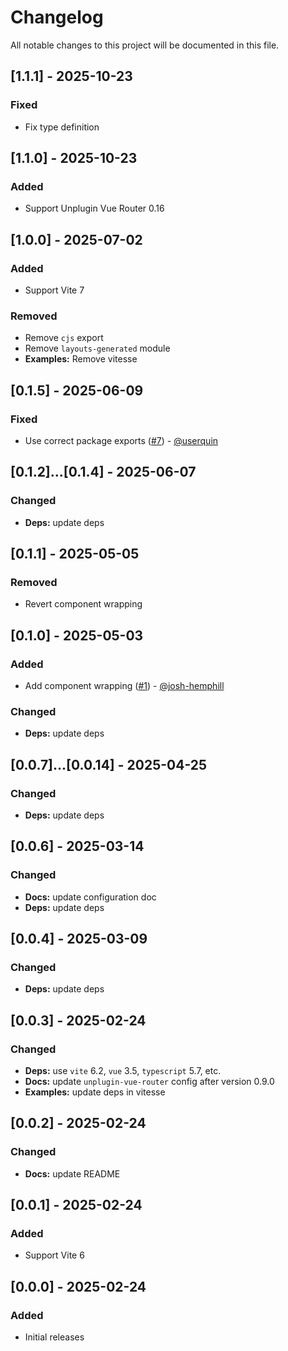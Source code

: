 # Changelog

All notable changes to this project will be documented in this file.

## [1.1.1] - 2025-10-23

### Fixed

- Fix type definition

## [1.1.0] - 2025-10-23

### Added

- Support Unplugin Vue Router 0.16

## [1.0.0] - 2025-07-02

### Added

- Support Vite 7

### Removed

- Remove `cjs` export
- Remove `layouts-generated` module
- **Examples:** Remove vitesse

## [0.1.5] - 2025-06-09

### Fixed

- Use correct package exports ([#7](https://github.com/loicduong/vite-plugin-vue-layouts-next/issues/7)) - [@userquin](https://github.com/userquin) 

## [0.1.2]...[0.1.4] - 2025-06-07

### Changed

- **Deps:** update deps

## [0.1.1] - 2025-05-05

### Removed

- Revert component wrapping

## [0.1.0] - 2025-05-03

### Added

- Add component wrapping ([#1](https://github.com/loicduong/vite-plugin-vue-layouts-next/issues/1)) - [@josh-hemphill](https://github.com/josh-hemphill) 

### Changed

- **Deps:** update deps

## [0.0.7]...[0.0.14] - 2025-04-25

### Changed

- **Deps:** update deps

## [0.0.6] - 2025-03-14

### Changed

- **Docs:** update configuration doc
- **Deps:** update deps

## [0.0.4] - 2025-03-09

### Changed

- **Deps:** update deps

## [0.0.3] - 2025-02-24

### Changed

- **Deps:** use `vite` 6.2, `vue` 3.5, `typescript` 5.7, etc.
- **Docs:** update `unplugin-vue-router` config after version 0.9.0
- **Examples:** update deps in vitesse

## [0.0.2] - 2025-02-24

### Changed

- **Docs:** update README

## [0.0.1] - 2025-02-24

### Added

- Support Vite 6

## [0.0.0] - 2025-02-24

### Added

- Initial releases
